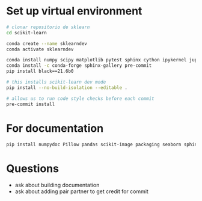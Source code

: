 # Set up virtual environment

```bash
# clonar repositorio de sklearn
cd scikit-learn

conda create --name sklearndev
conda activate sklearndev

conda install numpy scipy matplotlib pytest sphinx cython ipykernel jupyter pytest-cov flake8 mypy
conda install -c conda-forge sphinx-gallery pre-commit
pip install black==21.6b0

# this installs scikit-learn dev mode
pip install --no-build-isolation --editable .

# allows us to run code style checks before each commit
pre-commit install
```


# For documentation
```bash
pip install numpydoc Pillow pandas scikit-image packaging seaborn sphinx-prompt sphinxext-opengraph
```

# Questions
- ask about building documentation
- ask about adding pair partner to get credit for commit
